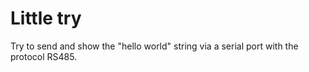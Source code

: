 # Little try
Try to send and show the "hello world" string via a serial port with the protocol RS485.

